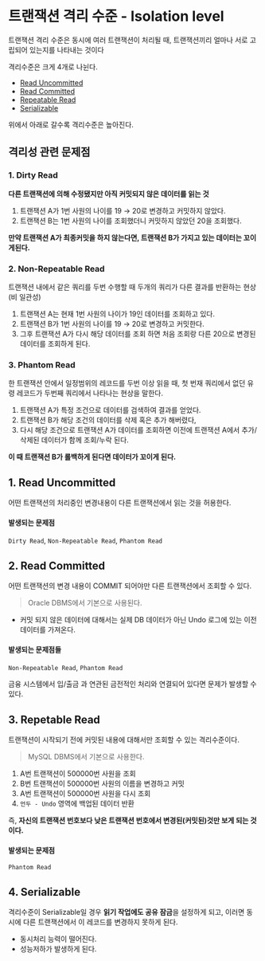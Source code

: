 # 트랜잭션 격리 수준 - Isolation level
트랜잭션 격리 수준은 동시에 여러 트랜잭션이 처리될 때, 트랜잭션끼리 얼마나 서로 고립되어 있는지를 나타내는 것이다

격리수준은 크게 4개로 나뉜다.
- [Read Uncommitted](#1-read-uncommitted)
- [Read Committed](#2-read-committed)
- [Repeatable Read](#3-repetable-read)
- [Serializable](#4-serializable)

위에서 아래로 갈수록 격리수준은 높아진다.

## 격리성 관련 문제점
### 1. Dirty Read
**다른 트랜잭션에 의해 수정됐지만 아직 커밋되지 않은 데이터를 읽는 것**

1. 트랜잭션 A가 1번 사원의 나이를 19 &rarr; 20로 변경하고 커밋하지 않았다.
2. 트랜잭션 B는 1번 사원의 나이를 조회했더니 커밋하지 않았던 20을 조회했다.

**만약 트랜잭션 A가 최종커밋을 하지 않는다면, 트랜잭션 B가 가지고 있는 데이터는 꼬이게된다.**

### 2. Non-Repeatable Read
트랜잭션 내에서 같은 쿼리를 두번 수행할 때 두개의 쿼리가 다른 결과를 반환하는 현상 (비 일관성)

1. 트랜잭션 A는 현재 1번 사원의 나이가 19인 데이터를 조회하고 있다.
2. 트랜잭션 B가 1번 사원의 나이를 19 &rarr; 20로 변경하고 커밋한다.
3. 그후 트랜잭션 A가 다시 해당 데이터를 조회 하면 처음 조회랑 다른 20으로 변경된 데이터를 조회하게 된다.

### 3. Phantom Read
한 트랜잭션 안에서 일정범위의 레코드를 두번 이상 읽을 때, 첫 번재 쿼리에서 없던 유령 레코드가 두번째 쿼리에서 나타나는 현상을 말한다.

1. 트랜잭션 A가 특정 조건으로 데이터를 검색하여 결과를 얻었다.
2. 트랜잭션 B가 해당 조건의 데이터를 삭제 혹은 추가 해버렸다,
3. 다시 해당 조건으로 트랜잭션 A가 데이터를 조회하면 이전에 트랜잭션 A에서 추가/삭제된 데이터가 함께 조회/누락 된다.

**이 때 트랜잭션 B가 롤백하게 된다면 데이터가 꼬이게 된다.**

## 1. Read Uncommitted
어떤 트랜잭션의 처리중인 변경내용이 다른 트랜잭션에서 읽는 것을 허용한다.

#### 발생되는 문제점 
`Dirty Read`, `Non-Repeatable Read`, `Phantom Read`

## 2. Read Committed
어떤 트랜잭션의 변경 내용이 COMMIT 되어야만 다른 트랜잭션에서 조회할 수 있다.
> Oracle DBMS에서 기본으로 사용된다.

- 커밋 되지 않은 데이터에 대해서는 실제 DB 데이터가 아닌 Undo 로그에 있는 이전 데이터를 가져온다.

#### 발생되는 문제점들
`Non-Repeatable Read`, `Phantom Read`

금융 시스템에서 입/출금 과 연관된 금전적인 처리와 연결되어 있다면 문제가 발생할 수 있다.

## 3. Repetable Read
트랜잭션이 시작되기 전에 커밋된 내용에 대해서만 조회할 수 있는 격리수준이다.
> MySQL DBMS에서 기본으로 사용한다.

1. A번 트랜잭션이 500000번 사원을 조회
2. B번 트랜잭션이 500000번 사원의 이름을 변경하고 커밋
3. A번 트랜잭션이 500000번 사원을 다시 조회
4. `언두 - Undo` 영역에 백업된 데이터 반환

즉, **자신의 트랜잭션 번호보다 낮은 트랜잭션 번호에서 변경된(커밋된)것만 보게 되는 것 이다.**

#### 발생되는 문제점
`Phantom Read`

## 4. Serializable
격리수준이 Serializable일 경우 **읽기 작업에도 공유 잠금**을 설정하게 되고, 이러면 동시에 다른 트랜잭션에서 이 레코드를 변경하지 못하게 된다.

- 동시처리 능력이 떨어진다.
- 성능저하가 발생하게 된다.